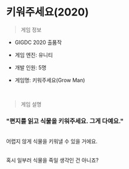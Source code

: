 # 키워주세요(2020)

> 게임 정보

* GIGDC 2020 출품작

* 게임 엔진: 유니티

* 개발 인원: 5명

* 게임명: 키워주세요(Grow Man)

<br>

> 게임 설명

### <b>"편지를 읽고 식물을 키워주세요. 그게 다예요."</b>

<br>
어렵지 않게 식물을 키워낼 수 있을 거에요.

<br>

<br>

혹시 일부러 식물을 죽일 생각인 건 아니죠?

<br>

